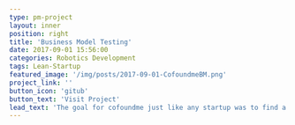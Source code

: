 ```yaml
---
type: pm-project
layout: inner
position: right
title: 'Business Model Testing'
date: 2017-09-01 15:56:00
categories: Robotics Development
tags: Lean-Startup   
featured_image: '/img/posts/2017-09-01-CofoundmeBM.png'
project_link: ''
button_icon: 'gitub'
button_text: 'Visit Project'
lead_text: 'The goal for cofoundme just like any startup was to find a viable business model. We knew we were solving a problem for our users, that is helping founders find co-founders or early employees, especially those with other skills and backgrounds. However it was unclear how to monetize on this. Our customer base is mostly very early-stage startups often without funding. But fortunatly enough we are embedded in the startup investment scene and the corporate venture scene both of which have money. Thus we implemented and tried two business models. The first one targeted corporate customers who are trying to find entrepreneurial employees, we implemented a platform with a wizard of OZ approach that would automate the head-hunting process based on data, by recommending potential employees according to a search profile. The second experiment was to provide premium analytics features to investors which would allow them to take a deeper look into the trends in the startup ecosystem. Both business models showed to be viable but required significant funding to scale the user base. Unfortunatly the founders split upon the idea how such a future could be realized.'
---
```

